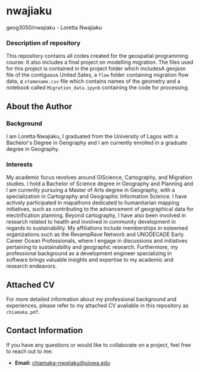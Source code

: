 # nwajiaku
geog3050/nwajiaku - Loretta Nwajiaku
### Description of repository

This repository contains all codes created for the geospatial programming course. It also includes a final project on modelling migration. The files used for this project is contained in the project folder which includesA geojson file of the contiguous United Sates, a `flow` folder containing migration flow data, a `stamename.csv` file which contains names of the geometry and a notebook called `Migration_data.ipynb` containing the code for processing. 

## About the Author

### Background

I am Loretta Nwajiaku, I graduated from the University of Lagos with a Bachelor's Degree in Geography and I am currently enrolled in a graduate degree in Geography. 

### Interests

My academic focus revolves around GIScience, Cartography, and Migration studies. I hold a Bachelor of Science degree in Geography and Planning and I am currently pursuing a Master of Arts degree in Geography, with a specialization in Cartography and Geographic Information Science.
 I have actively participated in mapathons dedicated to humanitarian mapping initiatives, such as contributing to the advancement of geographical data for electrification planning. Beyond cartography, I have also been involved in research related to health and involved in community development in regards to sustainability.
      My affiliations include memberships in esteemed organizations such as the RevampRave Network and UNODECADE Early Career Ocean Professionals, where I engage in discussions and initiatives pertaining to sustainability and geographic research.
     Furthermore, my professional background as a development engineer specializing in software brings valuable insights and expertise to my academic and research endeavors. 

## Attached CV

For more detailed information about my professional background and experiences, please refer to my attached CV available in this repository as `chiamaka.pdf`.

## Contact Information

If you have any questions or would like to collaborate on a project, feel free to reach out to me:

- **Email:** chiamaka-nwajiaku@uiowa.edu



